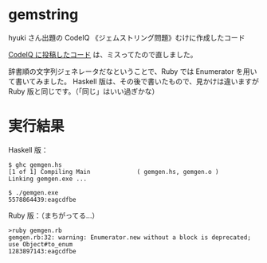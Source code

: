 gemstring
=========

hyuki さん出題の CodeIQ 《ジェムストリング問題》むけに作成したコード

[CodeIQ に投稿したコード](http://uhideyuki.sakura.ne.jp/uDiary/?date=20140214) は、ミスってたので直しました。

辞書順の文字列ジェネレータだなということで、Ruby では Enumerator を用いて書いてみました。
Haskell 版は、その後で書いたもので、見かけは違いますが Ruby 版と同じです。（「同じ」はいい過ぎかな）

# 実行結果

Haskell 版：

    $ ghc gemgen.hs
    [1 of 1] Compiling Main             ( gemgen.hs, gemgen.o )
    Linking gemgen.exe ...
    
    $ ./gemgen.exe
    5578864439:eagcdfbe


Ruby 版：（まちがってる…）

    >ruby gemgen.rb
    gemgen.rb:32: warning: Enumerator.new without a block is deprecated; use Object#to_enum
    1283897143:eagcdfbe
